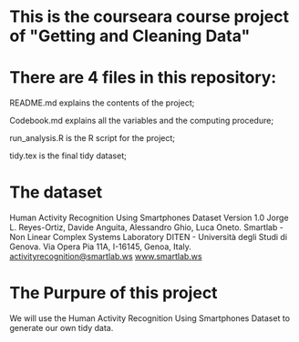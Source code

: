 ﻿
This is the courseara course project of "Getting and Cleaning Data"
======================================

There are 4 files in this repository:
======================================

README.md explains the contents of the project;

Codebook.md explains all the variables and the computing procedure;

run_analysis.R is the R script for the project;

tidy.tex is the final tidy dataset;



The dataset
======================================
Human Activity Recognition Using Smartphones Dataset
Version 1.0
Jorge L. Reyes-Ortiz, Davide Anguita, Alessandro Ghio, Luca Oneto.
Smartlab - Non Linear Complex Systems Laboratory
DITEN - Università degli Studi di Genova.
Via Opera Pia 11A, I-16145, Genoa, Italy.
activityrecognition@smartlab.ws
www.smartlab.ws

The Purpure of this project
======================================
We will use the Human Activity Recognition Using Smartphones Dataset to generate our own tidy data.

